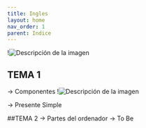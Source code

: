 ```yaml
---
title: Ingles
layout: home
nav_order: 1
parent: Indice
---
```


!![Descripción de la imagen](https://www.iestetuan.es/img/stories/13.jpg)

## TEMA 1
  -> Componentes
!![Descripción de la imagen](https://image.jimcdn.com/app/cms/image/transf/dimension=899x10000:format=jpg/path/s187dfb9e844a26f3/image/icb0d12aa4ca09684/version/1518512490/partes-del-ordenador-en-ingl%C3%A9s.jpg)

  -> Presente Simple

##TEMA 2
    -> Partes del ordenador
    -> To Be
